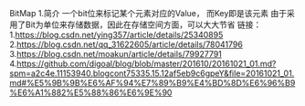 BitMap
  1.简介
    一个bit位来标记某个元素对应的Value， 而Key即是该元素 由于采用了Bit为单位来存储数据，因此在存储空间方面，可以大大节省
  链接：
  1.https://blog.csdn.net/ying357/article/details/25340895
  2.https://blog.csdn.net/qq_31622605/article/details/78041796
  3.https://blog.csdn.net/moakun/article/details/79927791
  4.https://github.com/digoal/blog/blob/master/201610/20161021_01.md?spm=a2c4e.11153940.blogcont75335.15.12af5eb9c6gpeY&file=20161021_01.md#%E5%9B%9B%E6%AF%94%E7%89%B9%E4%BD%8D%E6%96%B9%E6%A1%882%E5%88%86%E6%9E%90

